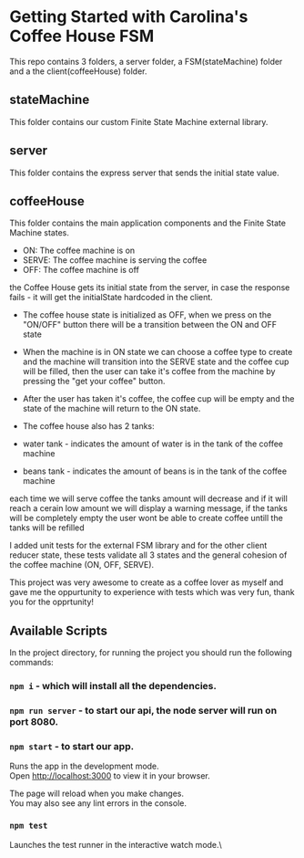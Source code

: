 # Getting Started with Carolina's Coffee House FSM
This repo contains 3 folders, a server folder, a FSM(stateMachine) folder and a the client(coffeeHouse) folder.

## stateMachine
This folder contains our custom Finite State Machine external library.

## server
This folder contains the express server that sends the initial state value.

## coffeeHouse
This folder contains the main application components and the Finite State Machine states.

- ON: The coffee machine is on 
- SERVE: The coffee machine is serving the coffee
- OFF: The coffee machine is off

the Coffee House gets its initial state from the server, in case the response fails - it will get the initialState hardcoded in the client. 

- The coffee house state is initialized as OFF, when we press on the "ON/OFF" button there will be a transition between the ON and OFF state 
- When the machine is in ON state we can choose a coffee type to create and the machine will transition into the SERVE state and the coffee cup will be filled,   then the user can take it's coffee from the machine by pressing the "get your coffee" button.
- After the user has taken it's coffee, the coffee cup will be empty and the state of the machine will return to the ON state.

- The coffee house also has 2 tanks:
- water tank - indicates the amount of water is in the tank of the coffee machine
- beans tank - indicates the amount of beans is in the tank of the coffee machine 

each time we will serve coffee the tanks amount will decrease and if it will reach a cerain low amount we will display a warning message, 
if the tanks will be completely empty the user wont be able to create coffee untill the tanks will be refilled 


I added unit tests for the external FSM library and for the other client reducer state, these tests validate all 3 states and the general cohesion of the coffee machine (ON, OFF, SERVE).
 
This project was very awesome to create as a coffee lover as myself and gave me the oppurtunity to experience with tests which was very fun, thank you for the opprtunity! 

## Available Scripts

In the project directory, for running the project you should run the following commands:

### `npm i` - which will install all the dependencies.

### `npm run server` - to start our api, the node server will run on port 8080.

### `npm start` - to start our app.

Runs the app in the development mode.\
Open [http://localhost:3000](http://localhost:3000) to view it in your browser.

The page will reload when you make changes.\
You may also see any lint errors in the console.

### `npm test`

Launches the test runner in the interactive watch mode.\
